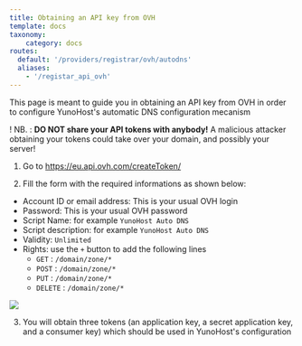 ```yaml
---
title: Obtaining an API key from OVH
template: docs
taxonomy:
    category: docs
routes:
  default: '/providers/registrar/ovh/autodns'
  aliases:
    - '/registar_api_ovh'
---
```


This page is meant to guide you in obtaining an API key from OVH in order to configure YunoHost's automatic DNS configuration mecanism

! NB. : **DO NOT share your API tokens with anybody!** A malicious attacker obtaining your tokens could take over your domain, and possibly your server!

1. Go to <https://eu.api.ovh.com/createToken/>

2. Fill the form with the required informations as shown below:

- Account ID or email address: This is your usual OVH login
- Password: This is your usual OVH password
- Script Name: for example `YunoHost Auto DNS`
- Script description: for example `YunoHost Auto DNS`
- Validity: `Unlimited`
- Rights: use the `+` button to add the following lines
  - `GET` : `/domain/zone/*`
  - `POST` : `/domain/zone/*`
  - `PUT` : `/domain/zone/*`
  - `DELETE` : `/domain/zone/*`

![](image://registrar_api_ovh_1.png?resize=800)

3. You will obtain three tokens (an application key, a secret application key, and a consumer key) which should be used in YunoHost's configuration
